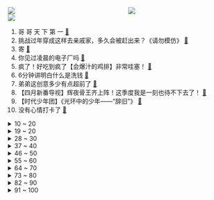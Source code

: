 <div >
	<a style="float:left;width:55%;" href = "https://github.com/anuraghazra/github-readme-stats">
	 <img src = "https://github-readme-stats.vercel.app/api?username=iuuuuuaena&theme=buefy&show_icons=true"/>
	</a>
	<a  style="float:right;width:45%" href = "https://github.com/anuraghazra/github-readme-stats">
	 <img  src="https://github-readme-stats.vercel.app/api/top-langs/?username=anuraghazra&layout=compact"/>
	</a>
	</div>

[![](https://img.shields.io/badge/jxd-@jxdgogogo.xyz-yellowgreen.svg)](https://www.jxdgogogo.xyz)<br>
1. 哥 哥 天 下 第 一 [:link:](//www.bilibili.com/video/BV1Au411R7Gw) <br>
2. 挑战过年穿成这样去亲戚家，多久会被赶出来？《请勿模仿》 [:link:](//www.bilibili.com/video/BV1WS4y1r7tP) <br>
3. 寄 [:link:](//www.bilibili.com/video/BV1YZ4y1R7Hb) <br>
4. 你见过凌晨的电子厂吗 [:link:](//www.bilibili.com/video/BV11i4y117h2) <br>
5. 疯了！好吃到疯了【会爆汁的鸡排】非常哇塞！ [:link:](//www.bilibili.com/video/BV1Wq4y1t7ke) <br>
6. 6分钟讲明白什么是洗钱 [:link:](//www.bilibili.com/video/BV1M34y1C71Z) <br>
7. 弟弟这创意多少有点超前了 [:link:](//www.bilibili.com/video/BV11u411Q7nj) <br>
8. 【四月新番导视】辉夜骨王齐上阵！这季度我是一刻也待不下去了！ [:link:](//www.bilibili.com/video/BV1K44y1p7Vj) <br>
9. 【时代少年团】《光环中的少年——“辞旧”》 [:link:](//www.bilibili.com/video/BV1wb4y1t7Yo) <br>
10. 没有心情打卡了 [:link:](//www.bilibili.com/video/BV1sq4y1t7Af) <br>
<details>
<summary>10 ~ 20</summary>

11. 《原神》角色演示-「八 重 蔡 子」 [:link:](//www.bilibili.com/video/BV1X341177zi) <br>
12. 《原神》拾枝杂谈-「八重神子：天狐嗤笑谭」 [:link:](//www.bilibili.com/video/BV1P5411Z7YU) <br>
13. 来给刨冰大爷拜个晚年 [:link:](//www.bilibili.com/video/BV1Pu411R7Tu) <br>
14. “Loser竟是我自己是吧” [:link:](//www.bilibili.com/video/BV1ZZ4y1R7H7) <br>
15. 破  冰  者  （孤勇者  冬季限定版) [:link:](//www.bilibili.com/video/BV1tr4y167nD) <br>
16. 只为成功找方法，不为失败找理由 [:link:](//www.bilibili.com/video/BV1n341177qc) <br>
17. 香菱怒斥钟离吃饭不给钱 [:link:](//www.bilibili.com/video/BV1Br4y167bX) <br>
18. 这屑狐狸竟如此的甜美! [:link:](//www.bilibili.com/video/BV13q4y1t7V8) <br>
19. 新春歌友烩回归！上届高手们全部回来啦，最后几首直接燃炸全场！！ [:link:](//www.bilibili.com/video/BV11m4y1d7Ps) <br>
</details>
<details>
<summary>19 ~ 20</summary>

20. 1.6万人同时看我网恋是什么体验？【国际连线究极尬聊 网恋感言篇】 [:link:](//www.bilibili.com/video/BV1U44y1J71P) <br>
21. 【花滑运动员千金】金牌！圆梦北京冬奥 [:link:](//www.bilibili.com/video/BV1B3411L7Y6) <br>
22. 片 名 为 寄 [:link:](//www.bilibili.com/video/BV1d44y1H7gP) <br>
23. 【原神】三界路飨祭宝箱全收集（125宝箱） [:link:](//www.bilibili.com/video/BV1BT4y1X7XP) <br>
24. 当场把我家猫打了一顿！ [:link:](//www.bilibili.com/video/BV1YZ4y1R7yi) <br>
25. 救人鬼才，死刑缓期执行 3.0 这次真没救了 [:link:](//www.bilibili.com/video/BV1kT4y1X7nZ) <br>
26. 《这 回 真 是 离 谱 了》 [:link:](//www.bilibili.com/video/BV18m4y1d7EM) <br>
27. 换    弹 [:link:](//www.bilibili.com/video/BV1Br4y167w5) <br>
28. 记住八个规律，想字丑都难 [:link:](//www.bilibili.com/video/BV1CY411L7hN) <br>
</details>
<details>
<summary>28 ~ 30</summary>

29. 想不明白，整这么逼真的玩具干啥 [:link:](//www.bilibili.com/video/BV1sL411K7mY) <br>
30. 简直跟我水论文的方法一模一样 [:link:](//www.bilibili.com/video/BV15Z4y1d7BE) <br>
31. 今日科普—对象生气了怎么办 [:link:](//www.bilibili.com/video/BV1RP4y1w7jr) <br>
32. 《崩坏3》概念动画短片「冬之记忆」 [:link:](//www.bilibili.com/video/BV1QP4y1c7K5) <br>
33. 地球上当爹的都这样吗 [:link:](//www.bilibili.com/video/BV1j341177yT) <br>
34. 假如花滑运动员凑在一起跳广场舞 [:link:](//www.bilibili.com/video/BV16Z4y1R7WJ) <br>
35. “给我家猫看了，它说不信谣不传谣” [:link:](//www.bilibili.com/video/BV1G5411Z7eZ) <br>
36. 这个up疯了，他算出了海绵宝宝有多少个洞。。。 [:link:](//www.bilibili.com/video/BV1z341177ZQ) <br>
37. 这该死的胜负欲 [:link:](//www.bilibili.com/video/BV1P34y1C7RB) <br>
</details>
<details>
<summary>37 ~ 40</summary>

38. 父母的顶级理解 [:link:](//www.bilibili.com/video/BV1wu411R7tX) <br>
39. 离谱！假装在女友面前叹气流眼泪…她竟然不停亲我？ [:link:](//www.bilibili.com/video/BV1Zb4y147oV) <br>
40. 本想一起拍个照片，结果。。。。 [:link:](//www.bilibili.com/video/BV1hP4y1w7U1) <br>
41. 【原神】八重神子武器伤害期望对比，爆伤专武究竟有多强？？ [:link:](//www.bilibili.com/video/BV1644y1J7xF) <br>
42. 和外国画师的恋爱日常 [:link:](//www.bilibili.com/video/BV1mF41177HW) <br>
43. 迫击炮+无人机+装甲车=？？？【迫击炮快乐阴人流#5】 [:link:](//www.bilibili.com/video/BV18S4y1r7jW) <br>
44. 《明日方舟》危机合约新赛季「寻昼行动」宣传PV [:link:](//www.bilibili.com/video/BV1fF41177fP) <br>
45. 【元宵奇妙游】步步生莲有多惊艳？河南卫视《梦莲》纯享版 [:link:](//www.bilibili.com/video/BV12u411Q7Cd) <br>
46. 给陌生人写一句鼓励的话吧！也许可以让他温暖一整天 [:link:](//www.bilibili.com/video/BV1xb4y1476Z) <br>
</details>
<details>
<summary>46 ~ 50</summary>

47. 【明日方舟】我穷了，但我也悟了！ [:link:](//www.bilibili.com/video/BV1RP4y1F7tg) <br>
48. 人生建议：理发前和理发师沟通五分钟。 [:link:](//www.bilibili.com/video/BV1aZ4y1R7BR) <br>
49. 【范志毅】以父之名（全程押韵高能） [:link:](//www.bilibili.com/video/BV1Qq4y147fo) <br>
50. 求这个•᷅ࡇ•᷄的出处？如何打出•᷅ࡇ•᷄？ [:link:](//www.bilibili.com/video/BV1cq4y1t78f) <br>
51. ⚡ 小 然 乱 撞 ⚡【直播剪辑】 [:link:](//www.bilibili.com/video/BV1Aq4y1t7kU) <br>
52. 从社牛到社死，只用了一秒钟… [:link:](//www.bilibili.com/video/BV1fa411y7eF) <br>
53. 怎么可以吃兔兔？法国猎人vs麻辣兔丁 [:link:](//www.bilibili.com/video/BV1Rm4y1d7wU) <br>
54. 《STAY》完整版来啦！真·经典重现！！！ [:link:](//www.bilibili.com/video/BV1Z44y1J7h7) <br>
55. 历时40天、200小时 我终于一命通关了造梦西游3！ [:link:](//www.bilibili.com/video/BV19r4y167pL) <br>
</details>
<details>
<summary>55 ~ 60</summary>

56. 我 滴 作 业 完 成 辣！！！！ [:link:](//www.bilibili.com/video/BV1JP4y1w7HQ) <br>
57. 你难道以为我玩的只是MC？2 [:link:](//www.bilibili.com/video/BV1Vb4y147KW) <br>
58. 你还在为手机内存不够而烦恼吗？ [:link:](//www.bilibili.com/video/BV1d44y1H7pZ) <br>
59. 【崩坏3】崩坏编年史-奥托·阿波卡利斯 [:link:](//www.bilibili.com/video/BV1XL4y137ZK) <br>
60. 又一个土豆的神仙吃法，快安排起来吧 [:link:](//www.bilibili.com/video/BV1nb4y147D6) <br>
61. 【4K杜比】凤凰传奇《月亮之上》成名作！这才是真正的爷青回！ [:link:](//www.bilibili.com/video/BV1734y1C7p2) <br>
62. 你可以永远相信恐怖片导演的审美 [:link:](//www.bilibili.com/video/BV1pr4y167qz) <br>
63. 【特鲁索娃】将不可能变为可能 [:link:](//www.bilibili.com/video/BV1nZ4y1d7dZ) <br>
64. 大爷问我从哪学的五子棋，我没敢告诉他 [:link:](//www.bilibili.com/video/BV1tr4y167ZA) <br>
</details>
<details>
<summary>64 ~ 70</summary>

65. 游戏里的你，再强大也没我强大。 [:link:](//www.bilibili.com/video/BV1Y341177yQ) <br>
66. 楚钧：复盘自己战队是什么体验？一生要强的男人！ [:link:](//www.bilibili.com/video/BV1GP4y1w7tr) <br>
67. 厨师长教你：“蚝油生菜”的家常做法，爽脆鲜嫩，简单易做 [:link:](//www.bilibili.com/video/BV1bS4y1r7jR) <br>
68. 【阿斗】结局猜不中系列合集！悬疑女王阿加莎·克里斯蒂必看经典 [:link:](//www.bilibili.com/video/BV1ii4y117TD) <br>
69. 第一次反猫德联盟的彻底瓦解 [:link:](//www.bilibili.com/video/BV1W34y1C7YQ) <br>
70. 特朗普：美国政府脸都不要了!!! [:link:](//www.bilibili.com/video/BV1P5411Z7XS) <br>
71. 猫 德 学 院 满 分 毕 业 生 ！ [:link:](//www.bilibili.com/video/BV1QL4y137om) <br>
72. 中国盲人足球队为什么这么强？来看看引导员与队员的默契配合，绝对震撼！ [:link:](//www.bilibili.com/video/BV1JS4y1r7BZ) <br>
73. 【原神】已完结！三界路飨祭全收集！宝箱+锚点一次开完！(狭间之街篇)光界之印+渊海髓矿+常世之荚管够！ [:link:](//www.bilibili.com/video/BV1Wq4y1t7gK) <br>
</details>
<details>
<summary>73 ~ 80</summary>

74. 屑狐狸逼👴结婚 【原神动画/八重神子】 [:link:](//www.bilibili.com/video/BV1BZ4y1R7EQ) <br>
75. 放弃很容易，但坚持一定很酷！ [:link:](//www.bilibili.com/video/BV1vm4y1d7UR) <br>
76. 这是人类能完成的操作？？ [:link:](//www.bilibili.com/video/BV13S4y1F7DU) <br>
77. 【warma】300万关注啦！来纪念一下吧【沃玛的生活/第七期】 [:link:](//www.bilibili.com/video/BV1LR4y177om) <br>
78. 对不起！！一不小心气到了四川人和内蒙人 [:link:](//www.bilibili.com/video/BV1A5411Z75B) <br>
79. 把弹幕刷爆！这可是神仙打架！！《华语流行音乐发展史》上 [:link:](//www.bilibili.com/video/BV1Ca411k7Kc) <br>
80. 【羽生结弦】他知道他很帅 [:link:](//www.bilibili.com/video/BV1hi4y117By) <br>
81. 极度真实 [:link:](//www.bilibili.com/video/BV1MZ4y1d7Sd) <br>
82. 那一年，加坦杰厄变成了光 [:link:](//www.bilibili.com/video/BV1jm4y1d7Hv) <br>
</details>
<details>
<summary>82 ~ 90</summary>

83. 蜘蛛侠：我身份隐藏的这么好，为什么你们会知道 [:link:](//www.bilibili.com/video/BV1RT4y1X7VA) <br>
84. （原神）影：粉球都留给我好吗？ [:link:](//www.bilibili.com/video/BV1rm4y1d73C) <br>
85. “有没有一种可能，他们是在做饭” [:link:](//www.bilibili.com/video/BV1iS4y1C7M2) <br>
86. 【原神】中练度 一血无伤雷神周本 [:link:](//www.bilibili.com/video/BV1mi4y117LZ) <br>
87. 这份铜炉羊蝎子火锅，温暖帅小伙整个冬天！ [:link:](//www.bilibili.com/video/BV1XZ4y1R7Ao) <br>
88. 你充Q币吗是什么梗【梗指南】 [:link:](//www.bilibili.com/video/BV1KF411E7ro) <br>
89. 《十年一品温如言》？导演快点还我钱！ [:link:](//www.bilibili.com/video/BV1VR4y1L7ZT) <br>
90. 《数学大师》 [:link:](//www.bilibili.com/video/BV13S4y1V7kV) <br>
91. 。 [:link:](//www.bilibili.com/video/BV1m5411o7is) <br>
</details>
<details>
<summary>91 ~ 100</summary>

92. 我是大哥的大哥开个挂不过分吧 [:link:](//www.bilibili.com/video/BV1RL4y137Dm) <br>
93. 反霸凌机车联盟 [:link:](//www.bilibili.com/video/BV11a411k7Wo) <br>
94. 【老胡】史上最凄惨玩家，迷恋许久的梦中情人居然是…… [:link:](//www.bilibili.com/video/BV1La41117nk) <br>
95. 一刀下去，这就是冬奥顶流吗？！ [:link:](//www.bilibili.com/video/BV1jm4y1d7Zm) <br>
96. 玉帝挑逗嫦娥却让八戒背锅？黑神话前世《斗战神》讲了个什么故事？我天蓬光明磊落，敢作敢当！02 [:link:](//www.bilibili.com/video/BV1ur4y1a74c) <br>
97. 小女孩被羊顶着狂奔，奶奶赶来竟然狂笑不止 [:link:](//www.bilibili.com/video/BV1br4y167LA) <br>
98. 家常馅饼新吃法 [:link:](//www.bilibili.com/video/BV1rP4y1w77M) <br>
99. 【王濛】我的金墩墩 被截胡了！！！ [:link:](//www.bilibili.com/video/BV1C3411L7dT) <br>
100. 开在银行里的云南菜？天王老子来了都要问凭啥这么贵！【凭啥这么贵ep37-滇FU云南Bistro】 [:link:](//www.bilibili.com/video/BV17F411E7WB) <br>
</details>
